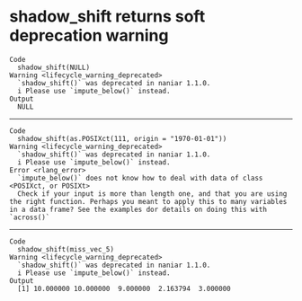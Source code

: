 # shadow_shift returns soft deprecation warning

    Code
      shadow_shift(NULL)
    Warning <lifecycle_warning_deprecated>
      `shadow_shift()` was deprecated in naniar 1.1.0.
      i Please use `impute_below()` instead.
    Output
      NULL

---

    Code
      shadow_shift(as.POSIXct(111, origin = "1970-01-01"))
    Warning <lifecycle_warning_deprecated>
      `shadow_shift()` was deprecated in naniar 1.1.0.
      i Please use `impute_below()` instead.
    Error <rlang_error>
      `impute_below()` does not know how to deal with data of class <POSIXct, or POSIXt>
      Check if your input is more than length one, and that you are using the right function. Perhaps you meant to apply this to many variables in a data frame? See the examples dor details on doing this with `across()`

---

    Code
      shadow_shift(miss_vec_5)
    Warning <lifecycle_warning_deprecated>
      `shadow_shift()` was deprecated in naniar 1.1.0.
      i Please use `impute_below()` instead.
    Output
      [1] 10.000000 10.000000  9.000000  2.163794  3.000000
